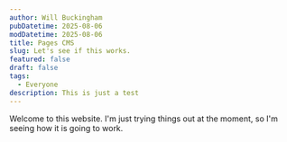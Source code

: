 ```yaml
---
author: Will Buckingham
pubDatetime: 2025-08-06
modDatetime: 2025-08-06
title: Pages CMS
slug: Let's see if this works.
featured: false
draft: false
tags:
  - Everyone
description: This is just a test
---
```

Welcome to this website. I'm just trying things out at the moment, so I'm seeing how it is going to work.